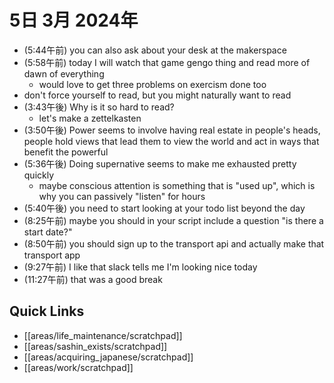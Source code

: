 # 5日 3月 2024年
- (5:44午前) you can also ask about your desk at the makerspace
- (5:58午前) today I will watch that game gengo thing and read more of dawn of everything
  - would love to get three problems on exercism done too
- don't force yourself to read, but you might naturally want to read
- (3:43午後) Why is it so hard to read?
  - let's make a zettelkasten
- (3:50午後) Power seems to involve having real estate in people's heads, people hold views that lead them to view the world and act in ways that benefit the powerful
- (5:36午後) Doing supernative seems to make me exhausted pretty quickly
  - maybe conscious attention is something that is "used up", which is why you can passively "listen" for hours
- (5:40午後) you need to start looking at your todo list beyond the day
- (8:25午前) maybe you should in your script include a question "is there a start date?"
- (8:50午前) you should sign up to the transport api and actually make that transport app
- (9:27午前) I like that slack tells me I'm looking nice today
- (11:27午前) that was a good break









## Quick Links
- [[areas/life_maintenance/scratchpad]]
- [[areas/sashin_exists/scratchpad]]
- [[areas/acquiring_japanese/scratchpad]]
- [[areas/work/scratchpad]]
